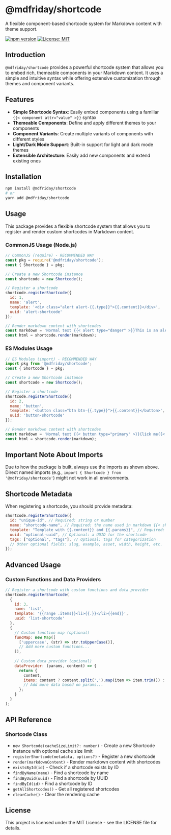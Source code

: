 # @mdfriday/shortcode

A flexible component-based shortcode system for Markdown content with theme support.

[![npm version](https://img.shields.io/npm/v/@mdfriday/shortcode.svg)](https://www.npmjs.com/package/@mdfriday/shortcode)
[![License: MIT](https://img.shields.io/badge/License-MIT-yellow.svg)](https://opensource.org/licenses/MIT)

## Introduction

`@mdfriday/shortcode` provides a powerful shortcode system that allows you to embed rich, themeable components in your Markdown content. It uses a simple and intuitive syntax while offering extensive customization through themes and component variants.

## Features

- **Simple Shortcode Syntax**: Easily embed components using a familiar `{{< component attr="value" >}}` syntax
- **Themeable Components**: Define and apply different themes to your components
- **Component Variants**: Create multiple variants of components with different styles
- **Light/Dark Mode Support**: Built-in support for light and dark mode themes
- **Extensible Architecture**: Easily add new components and extend existing ones

## Installation

```bash
npm install @mdfriday/shortcode
# or
yarn add @mdfriday/shortcode
```

## Usage

This package provides a flexible shortcode system that allows you to register and render custom shortcodes in Markdown content.

### CommonJS Usage (Node.js)

```javascript
// CommonJS (require) - RECOMMENDED WAY
const pkg = require('@mdfriday/shortcode');
const { Shortcode } = pkg;

// Create a new Shortcode instance
const shortcode = new Shortcode();

// Register a shortcode
shortcode.registerShortcode({
  id: 1,
  name: 'alert',
  template: '<div class="alert alert-{{.type}}">{{.content}}</div>',
  uuid: 'alert-shortcode'
});

// Render markdown content with shortcodes
const markdown = 'Normal text {{< alert type="danger" >}}This is an alert{{< /alert >}}';
const html = shortcode.render(markdown);
```

### ES Modules Usage

```javascript
// ES Modules (import) - RECOMMENDED WAY
import pkg from '@mdfriday/shortcode';
const { Shortcode } = pkg;

// Create a new Shortcode instance
const shortcode = new Shortcode();

// Register a shortcode
shortcode.registerShortcode({
  id: 2,
  name: 'button',
  template: '<button class="btn btn-{{.type}}">{{.content}}</button>',
  uuid: 'button-shortcode'
});

// Render markdown content with shortcodes
const markdown = 'Normal text {{< button type="primary" >}}Click me{{< /button >}}';
const html = shortcode.render(markdown);
```

## Important Note About Imports

Due to how the package is built, always use the imports as shown above. Direct named imports (e.g., `import { Shortcode } from '@mdfriday/shortcode'`) might not work in all environments.

## Shortcode Metadata

When registering a shortcode, you should provide metadata:

```javascript
shortcode.registerShortcode({
  id: "unique-id", // Required: string or number
  name: "shortcode-name", // Required: the name used in markdown {{< shortcode-name >}}
  template: "Template with {{.content}} and {{.params}}", // Required: the template to render
  uuid: "optional-uuid", // Optional: a UUID for the shortcode
  tags: ["optional", "tags"], // Optional: tags for categorization
  // Other optional fields: slug, example, asset, width, height, etc.
});
```

## Advanced Usage

### Custom Functions and Data Providers

```javascript
// Register a shortcode with custom functions and data provider
shortcode.registerShortcode(
  {
    id: 3,
    name: 'list',
    template: '{{range .items}}<li>{{.}}</li>{{end}}',
    uuid: 'list-shortcode'
  },
  {
    // Custom function map (optional)
    funcMap: new Map([
      ['uppercase', (str) => str.toUpperCase()],
      // Add more custom functions...
    ]),
    
    // Custom data provider (optional)
    dataProvider: (params, content) => {
      return {
        content,
        items: content ? content.split(',').map(item => item.trim()) : [],
        // Add more data based on params...
      };
    }
  }
);
```

## API Reference

### Shortcode Class

- `new Shortcode(cacheSizeLimit?: number)` - Create a new Shortcode instance with optional cache size limit
- `registerShortcode(metadata, options?)` - Register a new shortcode
- `render(markdownContent)` - Render markdown content with shortcodes
- `existsById(id)` - Check if a shortcode exists by ID
- `findByName(name)` - Find a shortcode by name
- `findByUuid(uuid)` - Find a shortcode by UUID
- `findById(id)` - Find a shortcode by ID
- `getAllShortcodes()` - Get all registered shortcodes
- `clearCache()` - Clear the rendering cache

## License

This project is licensed under the MIT License - see the LICENSE file for details.
